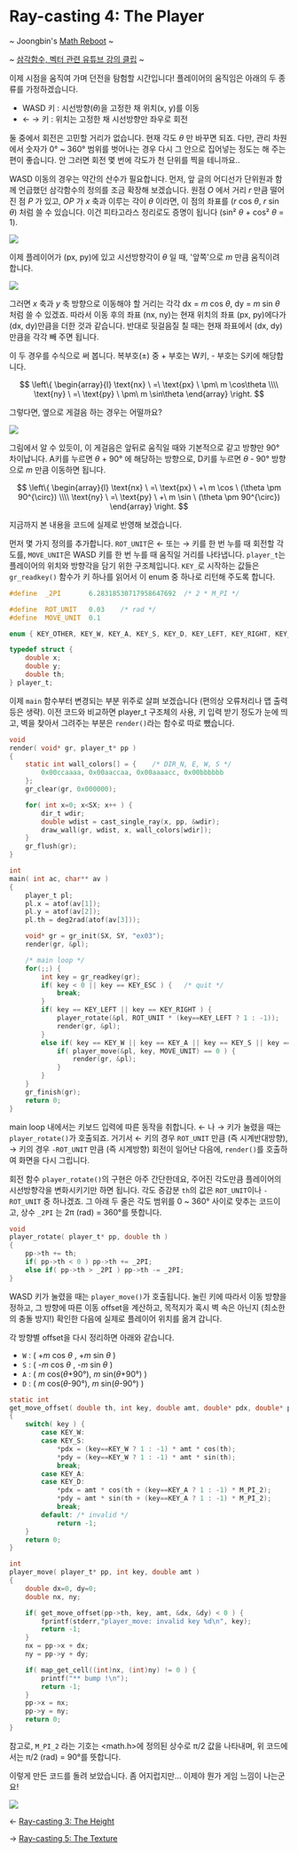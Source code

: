 # Ray-casting 4: The Player

~ Joongbin's [Math Reboot](https://blog.insightbook.co.kr/2020/07/01/《수학-리부트-프로그래머를-위한-기초-수학》/) ~

~ [삼각함수, 벡터 관련 유튜브 강의 클립](https://www.youtube.com/channel/UC3oEhf5Q1WxgwK44Tc80RLw/playlists) ~

이제 시점을 움직여 가며 던전을 탐험할 시간입니다! 플레이어의 움직임은 아래의 두 종류를 가정하겠습니다.

- WASD 키 : 시선방향(*θ*)을 고정한 채 위치(x, y)를 이동
- ← → 키 : 위치는 고정한 채 시선방향만 좌우로 회전

둘 중에서 회전은 고민할 거리가 없습니다. 현재 각도 *θ* 만 바꾸면 되죠. 다만, 관리 차원에서 숫자가 0° ~ 360° 범위를 벗어나는 경우 다시 그 안으로 집어넣는 정도는 해 주는 편이 좋습니다. 안 그러면 회전 몇 번에 각도가 천 단위를 찍을 테니까요..

WASD 이동의 경우는 약간의 산수가 필요합니다. 먼저, 앞 글의 어디선가 단위원과 함께 언급했던 삼각함수의 정의를 조금 확장해 보겠습니다. 원점 *O* 에서 거리 *r* 만큼 떨어진 점 *P* 가 있고, *OP* 가 *x* 축과 이루는 각이 *θ* 이라면, 이 점의 좌표를 (*r* cos *θ*, *r* sin *θ*) 처럼 쓸 수 있습니다. 이건 피타고라스 정리로도 증명이 됩니다 (sin² *θ* + cos² *θ* = 1).

![](images/r-cos-th.png)

이제 플레이어가 (px, py)에 있고 시선방향각이 *θ* 일 때, '앞쪽'으로 *m* 만큼 움직이려 합니다.

![](images/move_fwd.png)

그러면 *x* 축과 *y* 축 방향으로 이동해야 할 거리는 각각 dx = *m* cos *θ*, dy = *m* sin *θ* 처럼 쓸 수 있겠죠. 따라서 이동 후의 좌표 (nx, ny)는 현재 위치의 좌표 (px, py)에다가 (dx, dy)만큼을 더한 것과 같습니다. 반대로 뒷걸음질 칠 때는 현재 좌표에서 (dx, dy)만큼을 각각 빼 주면 됩니다.

이 두 경우를 수식으로 써 봅니다. 복부호(±) 중 + 부호는 W키, - 부호는 S키에 해당합니다.

$$
\left\{ \begin{array}{l} \text{nx} \ =\  \text{px} \ \pm\  m \cos\theta \\\\ \text{ny} \ =\  \text{py} \ \pm\  m \sin\theta \end{array} \right.
$$

그렇다면, 옆으로 게걸음 하는 경우는 어떨까요?

![](images/sidewalk.png)

그림에서 알 수 있듯이, 이 게걸음은 앞뒤로 움직일 때와 기본적으로 같고 방향만 90° 차이납니다. A키를 누르면 *θ* + 90° 에 해당하는 방향으로, D키를 누르면 *θ -* 90° 방향으로 *m* 만큼 이동하면 됩니다.

$$
\left\{ \begin{array}{l} \text{nx} \ =\  \text{px} \ +\  m \cos \ (\theta \pm 90^{\circ}) \\\\ \text{ny} \ =\  \text{py} \ +\  m \sin \ (\theta \pm 90^{\circ}) \end{array} \right.
$$

지금까지 본 내용을 코드에 실제로 반영해 보겠습니다.

먼저 몇 가지 정의를 추가합니다. `ROT_UNIT`은 ← 또는 → 키를 한 번 누를 때 회전할 각도를, `MOVE_UNIT`은 WASD 키를 한 번 누를 때 움직일 거리를 나타냅니다. `player_t`는 플레이어의 위치와 방향각을 담기 위한 구조체입니다. `KEY_`로 시작하는 값들은  `gr_readkey()` 함수가 키 하나를 읽어서 이 enum 중 하나로 리턴해 주도록 합니다.

```c
#define  _2PI       6.28318530717958647692  /* 2 * M_PI */

#define  ROT_UNIT   0.03    /* rad */
#define  MOVE_UNIT  0.1

enum { KEY_OTHER, KEY_W, KEY_A, KEY_S, KEY_D, KEY_LEFT, KEY_RIGHT, KEY_ESC };

typedef struct {
    double x;
    double y;
    double th;
} player_t;
```

이제 `main` 함수부터 변경되는 부분 위주로 살펴 보겠습니다 (편의상 오류처리나 맵 출력 등은 생략). 이전 코드와 비교하면 player_t 구조체의 사용, 키 입력 받기 정도가 눈에 띄고, 벽을 찾아서 그려주는 부분은 `render()`라는 함수로 따로 뺐습니다.

```c
void
render( void* gr, player_t* pp )
{
    static int wall_colors[] = {    /* DIR_N, E, W, S */
        0x00ccaaaa, 0x00aaccaa, 0x00aaaacc, 0x00bbbbbb
    };
    gr_clear(gr, 0x000000);

    for( int x=0; x<SX; x++ ) {
        dir_t wdir;
        double wdist = cast_single_ray(x, pp, &wdir);
        draw_wall(gr, wdist, x, wall_colors[wdir]);
    }
    gr_flush(gr);
}

int
main( int ac, char** av )
{
    player_t pl;
    pl.x = atof(av[1]);
    pl.y = atof(av[2]);
    pl.th = deg2rad(atof(av[3]));

    void* gr = gr_init(SX, SY, "ex03");
    render(gr, &pl);

    /* main loop */
    for(;;) {
        int key = gr_readkey(gr);
        if( key < 0 || key == KEY_ESC ) {   /* quit */
            break;
        }
        if( key == KEY_LEFT || key == KEY_RIGHT ) {
            player_rotate(&pl, ROT_UNIT * (key==KEY_LEFT ? 1 : -1));
            render(gr, &pl);
        }
        else if( key == KEY_W || key == KEY_A || key == KEY_S || key == KEY_D ) {
            if( player_move(&pl, key, MOVE_UNIT) == 0 ) {
                render(gr, &pl);
            }
        }
    }
    gr_finish(gr);
    return 0;
}
```

main loop 내에서는 키보드 입력에 따른 동작을 취합니다. ← 나 → 키가 눌렸을 때는 `player_rotate()`가 호출되죠. 거기서 ← 키의 경우 `ROT_UNIT` 만큼 (즉 시계반대방향), → 키의 경우 `-ROT_UNIT` 만큼 (즉 시계방향) 회전이 일어난 다음에, `render()`를 호출하여 화면을 다시 그립니다.

회전 함수 `player_rotate()`의 구현은 아주 간단한데요, 주어진 각도만큼 플레이어의 시선방향각을 변화시키기만 하면 됩니다. 각도 증감분 `th`의 값은 `ROT_UNIT`이나 `-ROT_UNIT` 중 하나겠죠. 그 아래 두 줄은 각도 범위를 0 ~ 360° 사이로 맞추는 코드이고, 상수 `_2PI` 는 2π (rad) = 360°를 뜻합니다.

```c
void
player_rotate( player_t* pp, double th )
{
    pp->th += th;
    if( pp->th < 0 ) pp->th += _2PI;
    else if( pp->th > _2PI ) pp->th -= _2PI;
}
```

WASD 키가 눌렸을 때는 `player_move()`가 호출됩니다. 눌린 키에 따라서 이동 방향을 정하고, 그 방향에 따른 이동 offset을 계산하고, 목적지가 혹시 벽 속은 아닌지 (최소한의 충돌 방지!) 확인한 다음에 실제로 플레이어 위치를 옮겨 갑니다.

각 방향별 offset을 다시 정리하면 아래와 같습니다.

- `W` : ( +*m* cos *θ* , +*m* sin *θ* )
- `S` : ( -*m* cos *θ* , -*m* sin *θ* )
- `A` : ( *m* cos(*θ*+90°), *m* sin(*θ*+90°) )
- `D` : ( *m* cos(*θ*-90°), *m* sin(*θ*-90°) )

```c
static int
get_move_offset( double th, int key, double amt, double* pdx, double* pdy )
{
    switch( key ) {
        case KEY_W:
        case KEY_S:
            *pdx = (key==KEY_W ? 1 : -1) * amt * cos(th);
            *pdy = (key==KEY_W ? 1 : -1) * amt * sin(th);
            break;
        case KEY_A:
        case KEY_D:
            *pdx = amt * cos(th + (key==KEY_A ? 1 : -1) * M_PI_2);
            *pdy = amt * sin(th + (key==KEY_A ? 1 : -1) * M_PI_2);
            break;
        default: /* invalid */
            return -1;
    }
    return 0;
}

int
player_move( player_t* pp, int key, double amt )
{
    double dx=0, dy=0;
    double nx, ny;

    if( get_move_offset(pp->th, key, amt, &dx, &dy) < 0 ) {
        fprintf(stderr,"player_move: invalid key %d\n", key);
        return -1;
    }
    nx = pp->x + dx;
    ny = pp->y + dy;

    if( map_get_cell((int)nx, (int)ny) != 0 ) {
        printf("** bump !\n");
        return -1;
    }
    pp->x = nx;
    pp->y = ny;
    return 0;
}
```

참고로, `M_PI_2` 라는 기호는 <math.h>에 정의된 상수로 π/2 값을 나타내며, 위 코드에서는 π/2 (rad) = 90°를 뜻합니다.

이렇게 만든 코드를 돌려 보았습니다. 좀 어지럽지만... 이제야 뭔가 게임 느낌이 나는군요!

![](images/ex03-run.gif)

&#8592; [Ray-casting 3: The Height](03_The_Height.md)

&#8594; [Ray-casting 5: The Texture](05_The_Texture.md)

